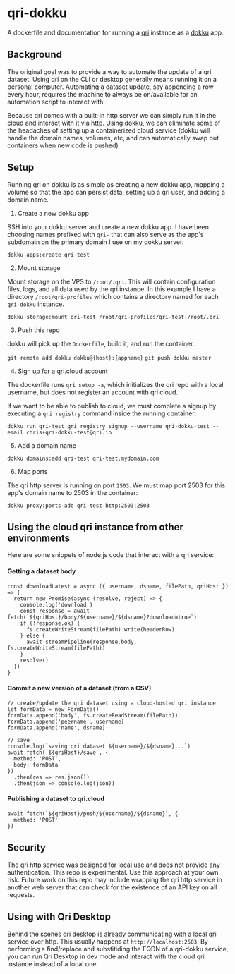 # qri-dokku

A dockerfile and documentation for running a [qri](https://qri.io) instance as a [dokku](http://dokku.viewdocs.io/dokku/) app.

## Background

The original goal was to provide a way to automate the update of a qri dataset.  Using qri on the CLI or desktop generally means running it on a personal computer.  Automating a dataset update, say appending a row every hour, requires the machine to always be on/available for an automation script to interact with.

Because qri comes with a built-in http server we can simply run it in the cloud and interact with it via http. Using dokku, we can eliminate some of the headaches of setting up a containerized cloud service (dokku will handle the domain names, volumes, etc, and can automatically swap out containers when new code is pushed) 

## Setup

Running qri on dokku is as simple as creating a new dokku app, mapping a volume so that the app can persist data, setting up a qri user, and adding a domain name.

1. Create a new dokku app

SSH into your dokku server and create a new dokku app.  I have been choosing names prefixed with `qri-` that can also serve as the app's subdomain on the primary domain I use on my dokku server.  

`dokku apps:create qri-test`

2. Mount storage

Mount storage on the VPS to `/root/.qri`.  This will contain configuration files, logs, and all data used by the qri instance.  In this example I have a directory `/root/qri-profiles` which contains a directory named for each `qri-dokku` instance.

`dokku storage:mount qri-test /root/qri-profiles/qri-test:/root/.qri`

3. Push this repo

dokku will pick up the `Dockerfile`, build it, and run the container.

`git remote add dokku dokku@{host}:{appname}`
`git push dokku master`

4. Sign up for a qri.cloud account

The dockerfile runs `qri setup -a`, which initializes the qri repo with a local username, but does not register an account with qri cloud.

If we want to be able to publish to cloud, we must complete a signup by executing a `qri registry` command inside the running container:

`dokku run qri-test qri registry signup --username qri-dokku-test --email chris+qri-dokku-test@qri.io`

5. Add a domain name

`dokku domains:add qri-test qri-test.mydomain.com`


6. Map ports

The qri http server is running on port `2503`.  We must map port 2503 for this app's domain name to 2503 in the container:

`dokku proxy:ports-add qri-test http:2503:2503`

## Using the cloud qri instance from other environments

Here are some snippets of node.js code that interact with a qri service:

#### Getting a dataset body

```
const downloadLatest = async ({ username, dsname, filePath, qriHost }) => {
  return new Promise(async (resolve, reject) => {
    console.log('download')
    const response = await fetch(`${qriHost}/body/${username}/${dsname}?download=true`)
    if (!response.ok) {
      fs.createWriteStream(filePath).write(headerRow)
    } else {
      await streamPipeline(response.body, fs.createWriteStream(filePath))
    }
    resolve()
  })
}
```

#### Commit a new version of a dataset (from a CSV)

```
// create/update the qri dataset using a cloud-hosted qri instance
let formData = new FormData()
formData.append('body', fs.createReadStream(filePath))
formData.append('peername', username)
formData.append('name', dsname)

// save
console.log(`saving qri dataset ${username}/${dsname}...`)
await fetch(`${qriHost}/save`, {
  method: 'POST',
  body: formData
})
  .then(res => res.json())
  .then(json => console.log(json))
```

#### Publishing a dataset to qri.cloud

```
await fetch(`${qriHost}/push/${username}/${dsname}`, {
  method: 'POST'
})
```


## Security

The qri http service was designed for local use and does not provide any authentication.  This repo is experimental.  Use this approach at your own risk.  Future work on this repo may include wrapping the qri http service in another web server that can check for the existence of an API key on all requests.


## Using with Qri Desktop

Behind the scenes qri desktop is already communicating with a local qri service over http.  This usually happens at `http://localhost:2503`.  By performing a find/replace and substitiding the FQDN of a qri-dokku service, you can run Qri Desktop in dev mode and interact with the cloud qri instance instead of a local one.
